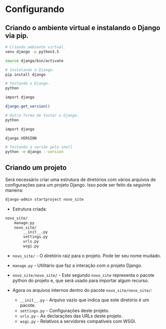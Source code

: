 # Configurando
  
## Criando o ambiente virtual e instalando o Django via pip.
  
```sh
# Criando ambiente virtual.
venv django -p python3.5

source django/bin/activate

# Instalando o Django.
pip install django

# Testando o Django.
python

import django

django.get_version()

# Outra forma de testar o Django.
python

import django

django.VERSION

# Testando a versão pelo shell
python -m django --version
```
  
## Criando um projeto
  
Será necessário criar uma estrutura de diretórios com vários arquivos de configurações para um projeto Django. Isso pode ser feito da seguinte maneira:
  
```sh
django-admin startproject novo_site
```
  
* Estrutura criada:
  
```sh
novo_site/
    manage.py
    novo_site/
        __init__.py
        settings.py
        urls.py
        wsgi.py
```
  
- `novo_site/` - O diretório raiz para o projeto. Pode ter seu nome mudado.
  
- `manage.py` - Utilitário que faz a interação com o projeto Django.
  
- `novo_site/novo_site/` - Este segundo `novo_site` representa o pacote python do projeto e, que será usado para importar algum recurso.
  
- Agora os arquivos internos dentro do pacote `novo_site/novo_site/`:
  
    - `__init__.py` - Arquivo vazio que indica que este diretório é um pacote.  
    - `settings.py` - Configurações deste projeto.  
    - `urls.py` - As declarações das URLs deste projeto.  
    - `wsgi.py` - Relativos a servidores compatíveis com WSGI.  
  
